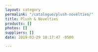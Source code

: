 ```yaml
---
layout: category
permalink: "/catalogue/plush-novelties/"
title: Plush & Novelties
products: []
photos: []
suppliers: []
date: 2019-03-29 18:17:47 -0500

---
```

